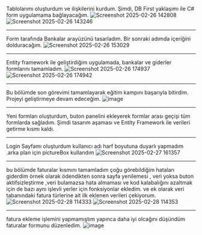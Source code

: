 Tablolarımı oluşturdum ve ilişkilerini kurdum. Şimdi, DB First yaklaşımı ile C# form uygulamama bağlayacağım.
![Screenshot 2025-02-26 142808](https://github.com/user-attachments/assets/dbbd5240-7398-44d4-9feb-2c0c6dd8654e)
![Screenshot 2025-02-26 143246](https://github.com/user-attachments/assets/6e4bbfed-e024-49d5-82f5-d5fe8884fc4e)
*******************************************************************************************************************************
Form tarafında Bankalar arayüzünü tasarladım. Bir sonraki adımda içeriğini dolduracağım.
![Screenshot 2025-02-26 153029](https://github.com/user-attachments/assets/1fbc16b1-4a43-403c-a2f6-8d1f548721eb)
*******************************************************************************************************************************
Entity framework ile geliştirdiğim uygulamada, bankalar ve giderler formlarını tamamladım.
![Screenshot 2025-02-26 174937](https://github.com/user-attachments/assets/a4b5ee3b-11bd-4de7-9598-6df8c38ccd30)
![Screenshot 2025-02-26 174942](https://github.com/user-attachments/assets/77cabbfb-506a-44de-8ddd-f5d187c8e4ce)
*******************************************************************************************************************************
Bu bölümde son görevimi tamamlayarak eğitim kampını başarıyla bitirdim. Projeyi geliştirmeye devam edeceğim.
![image](https://github.com/user-attachments/assets/26968390-9c7c-4421-8075-cfdee55c6a13)

*******************************************************************************************************************************
Yeni formları oluşturdum, buton panelini ekleyerek formlar arası geçişi tüm formlarda sağladım. Şimdi tasarım aşaması ve Entity Framework ile verileri getirme kısmı kaldı.
*******************************************************************************************************************************
Login Sayfamı oluşturdum kullanıcı adı harf boyutuna duyarlı yapmadım .arka plan için pictureBox kullandım 
![Screenshot 2025-02-27 161357](https://github.com/user-attachments/assets/9798cdf5-3a88-43bb-a391-b2dbb58939fc)
*******************************************************************************************************************************
bu bölümde faturalar kısmını tamamladım çoğu görebildiğim hataları giderdim örnek olarak ödendikten sonra sayfa yenilemesi , veri yoksa buton aktifsizleştirme ,veri bulamazsa hata almaması ve kod kalabalığını azaltmak için de bazı aynı işlevli yerler için fonksiyonlar ekledim.
ve ek olarak veri tabanındaki fatura türlerine ait ilk eklenen verileri çekiyorum. 
![Screenshot 2025-02-28 114333](https://github.com/user-attachments/assets/5b320d38-3e4b-418c-9155-3c605ae24ad7)
![Screenshot 2025-02-28 114353](https://github.com/user-attachments/assets/06a14d00-bbf2-4480-8ab4-cc785d073cb7)
*******************************************************************************************************************************
fatura ekleme işlemini yapmamıştım yapınca daha iyi olcağını düşündüm faturalar formunu düzenledim.
![image](https://github.com/user-attachments/assets/3fefc506-55bc-4546-a943-7f1c833fc97e)

